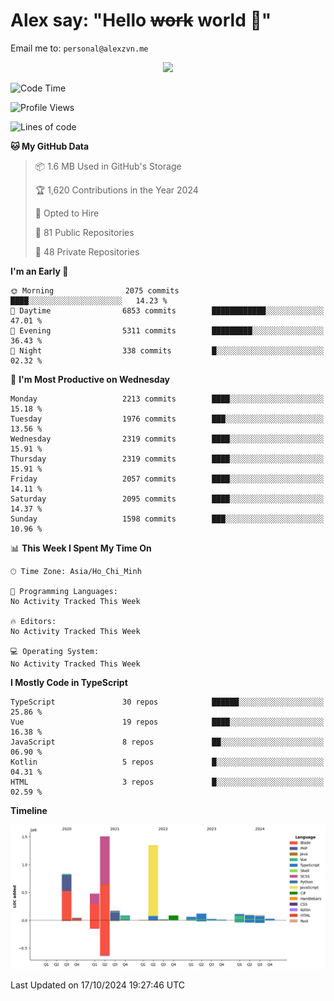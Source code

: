 # Alex say: "Hello ~~work~~ world 🐾"
Email me to: `personal@alexzvn.me`


<p align=center>
  <a href="https://skillicons.dev">
    <img src="https://skillicons.dev/icons?i=ts,js,php,nodejs,bun,vue,nuxt,react,svelte,tauri,laravel,rust,mongodb,docker,electron,redis,rabbitmq,tailwind,git,cloudflare,elysia,mysql,nginx,rollupjs,sentry,ubuntu,yarn,html,css,vite" />
  </a>
</p>

<!--START_SECTION:waka-->
![Code Time](http://img.shields.io/badge/Code%20Time-1%2C066%20hrs%2055%20mins-blue)

![Profile Views](http://img.shields.io/badge/Profile%20Views-0-blue)

![Lines of code](https://img.shields.io/badge/From%20Hello%20World%20I%27ve%20Written-5.1%20million%20lines%20of%20code-blue)

**🐱 My GitHub Data** 

> 📦 1.6 MB Used in GitHub's Storage 
 > 
> 🏆 1,620 Contributions in the Year 2024
 > 
> 💼 Opted to Hire
 > 
> 📜 81 Public Repositories 
 > 
> 🔑 48 Private Repositories 
 > 
**I'm an Early 🐤** 

```text
🌞 Morning                2075 commits        ████░░░░░░░░░░░░░░░░░░░░░   14.23 % 
🌆 Daytime                6853 commits        ████████████░░░░░░░░░░░░░   47.01 % 
🌃 Evening                5311 commits        █████████░░░░░░░░░░░░░░░░   36.43 % 
🌙 Night                  338 commits         █░░░░░░░░░░░░░░░░░░░░░░░░   02.32 % 
```
📅 **I'm Most Productive on Wednesday** 

```text
Monday                   2213 commits        ████░░░░░░░░░░░░░░░░░░░░░   15.18 % 
Tuesday                  1976 commits        ███░░░░░░░░░░░░░░░░░░░░░░   13.56 % 
Wednesday                2319 commits        ████░░░░░░░░░░░░░░░░░░░░░   15.91 % 
Thursday                 2319 commits        ████░░░░░░░░░░░░░░░░░░░░░   15.91 % 
Friday                   2057 commits        ████░░░░░░░░░░░░░░░░░░░░░   14.11 % 
Saturday                 2095 commits        ████░░░░░░░░░░░░░░░░░░░░░   14.37 % 
Sunday                   1598 commits        ███░░░░░░░░░░░░░░░░░░░░░░   10.96 % 
```


📊 **This Week I Spent My Time On** 

```text
🕑︎ Time Zone: Asia/Ho_Chi_Minh

💬 Programming Languages: 
No Activity Tracked This Week

🔥 Editors: 
No Activity Tracked This Week

💻 Operating System: 
No Activity Tracked This Week
```

**I Mostly Code in TypeScript** 

```text
TypeScript               30 repos            ██████░░░░░░░░░░░░░░░░░░░   25.86 % 
Vue                      19 repos            ████░░░░░░░░░░░░░░░░░░░░░   16.38 % 
JavaScript               8 repos             ██░░░░░░░░░░░░░░░░░░░░░░░   06.90 % 
Kotlin                   5 repos             █░░░░░░░░░░░░░░░░░░░░░░░░   04.31 % 
HTML                     3 repos             █░░░░░░░░░░░░░░░░░░░░░░░░   02.59 % 
```



**Timeline**

![Lines of Code chart](https://raw.githubusercontent.com/alexzvn/alexzvn/main/assets/bar_graph.png)


 Last Updated on 17/10/2024 19:27:46 UTC
<!--END_SECTION:waka-->
